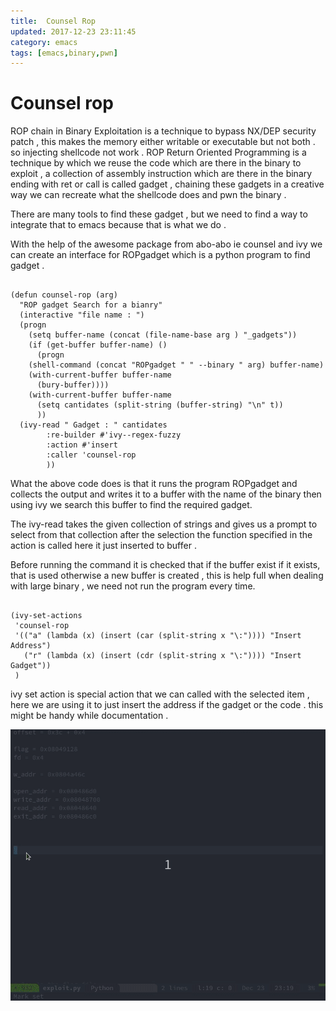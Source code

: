 ```yaml
---
title:  Counsel Rop
updated: 2017-12-23 23:11:45
category: emacs
tags: [emacs,binary,pwn]
---
```





# Counsel rop

ROP chain in Binary Exploitation is a technique to bypass NX/DEP
security patch , this  makes the memory either writable or executable 
but not both . so injecting shellcode not work . ROP Return Oriented
Programming is a technique by which we reuse the code which are there
in the binary to exploit , a collection of assembly instruction which 
are there in the binary ending with ret or call is called gadget , 
chaining these gadgets in a creative way we can recreate what the 
shellcode does and pwn the binary .

There are many tools to find these gadget , but we need to find a way to
integrate that to emacs because that is what we do .

With the help of the awesome package from abo-abo ie counsel and ivy we
can create an interface for ROPgadget which is a python program to find
gadget .

```emacs-lisp

(defun counsel-rop (arg)
  "ROP gadget Search for a bianry"
  (interactive "file name : ")
  (progn
    (setq buffer-name (concat (file-name-base arg ) "_gadgets"))
    (if (get-buffer buffer-name) ()
      (progn
    (shell-command (concat "ROPgadget " " --binary " arg) buffer-name)
    (with-current-buffer buffer-name 
      (bury-buffer))))
    (with-current-buffer buffer-name
      (setq cantidates (split-string (buffer-string) "\n" t))
      ))
  (ivy-read " Gadget : " cantidates
        :re-builder #'ivy--regex-fuzzy
        :action #'insert
        :caller 'counsel-rop
        ))
```

What the above code does is that it runs the program ROPgadget and
collects the output and writes it to a buffer with the name of the
binary then using ivy we search this buffer to find the required gadget.


The ivy-read takes the given collection of strings and gives us a prompt
to select from that collection after the selection the function
specified in the action is called here it just inserted to buffer .

Before running the command it is checked that if the buffer exist if it
exists, that is used otherwise a new buffer is created , this is help full
when dealing with large binary , we need not run the program every time.


```emacs-lisp

(ivy-set-actions
 'counsel-rop
 '(("a" (lambda (x) (insert (car (split-string x "\:")))) "Insert Address")
   ("r" (lambda (x) (insert (cdr (split-string x "\:")))) "Insert Gadget"))
 )
```

ivy set action is special action that we can called with the selected
item , here we are using it to just insert the address if the gadget or
the code . this might be handy while documentation .




![img](/assets/img/rop-counsel/rop.gif)

